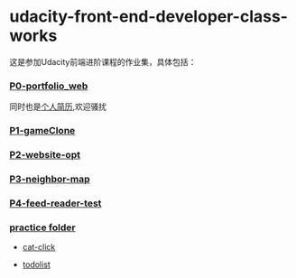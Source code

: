# udacity-front-end-developer-class-works

这是参加Udacity前端进阶课程的作业集，具体包括：
### [P0-portfolio_web](https://github.com/steve-yuan-8276/udacity-front-end-developer-class-works/tree/master/P0-portfolio_web)

同时也是[个人简历](https://steve-yuan-8276.github.io/),欢迎骚扰

###  [P1-gameClone](https://github.com/steve-yuan-8276/udacity-front-end-developer-class-works/tree/master/P1-gameClone)

###  [P2-website-opt](https://github.com/steve-yuan-8276/udacity-front-end-developer-class-works/tree/master/P2-website-opt)

###  [P3-neighbor-map](https://github.com/steve-yuan-8276/udacity-front-end-developer-class-works/tree/master/P3-neighbor-map)

### [P4-feed-reader-test](https://github.com/steve-yuan-8276/udacity-front-end-developer-class-works/tree/master/P4-feed-reader-test)

### [practice folder](https://github.com/steve-yuan-8276/udacity-front-end-developer-class-works/tree/master/Practice-folder)

-  [cat-click](https://github.com/steve-yuan-8276/udacity-front-end-developer-class-works/tree/master/P3-Google-map/cat-click)

-  [todolist](https://github.com/steve-yuan-8276/udacity-front-end-developer-class-works/tree/master/Practice-folder/todolist)


